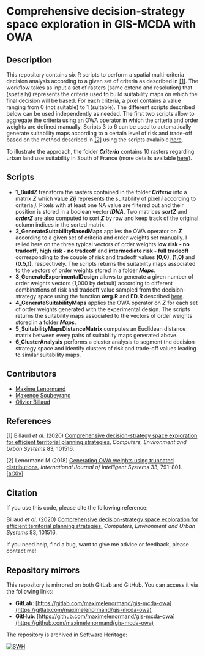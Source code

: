 # Comprehensive decision-strategy space exploration in GIS-MCDA with OWA

## Description

This repository contains six R scripts to perform a spatial multi-criteria 
decision analysis according to a given set of criteria as described in 
[[1]](https://www.sciencedirect.com/science/article/pii/S0198971520302490). The 
workflow takes as input a set of rasters (same extend and resolution) that 
(spatially) represents the criteria used to build suitability maps on which the 
final decision will be based. For each criteria, a pixel contains a value 
ranging from 0 (not suitable) to 1 (suitable). The different scripts described 
below can be used independently as needed. The first two scripts allow to 
aggregate the criteria using an OWA operator in which the criteria and order 
weights are defined manually. Scripts 3 to 6 can be used to automatically 
generate suitability maps according to a certain level of risk and trade-off 
based on the method described in 
[[2]](https://onlinelibrary.wiley.com/doi/full/10.1002/int.21963) using the 
scripts avalaible 
[here](https://github.com/maximelenormand/OWA-weights-generator). 

To illustrate the approach, the folder ***Criteria*** contains 10 rasters 
regarding urban land use suitability in South of France (more details available 
[here](https://www.sciencedirect.com/science/article/pii/S0198971520302490)).

## Scripts

  * **1_BuildZ** transform the rasters contained in the folder ***Criteria*** into a matrix ***Z*** which value ***Zij*** represents the suitability of pixel ***i*** according to criteria ***j***. Pixels with at least one NA value are filtered out and their position is stored in a boolean vector ***IDNA***. Two matrices ***sortZ*** and ***orderZ*** are also computed to sort ***Z*** by row and keep track of the original column indices in the sorted matrix.  
  * **2_GenerateSuitabilityBasedMaps** applies the OWA operator on ***Z*** according to a given set of criteria and order weights set manually. I relied here on the three typical vectors of order weights **low risk - no tradeoff**, **high risk - no tradeoff** and **intermediate risk - full tradeoff** corresponding to the couple of risk and tradeoff values **(0,0)**, **(1,0)** and **(0.5,1)**, respectively. The scripts returns the suitability maps associated to the vectors of order weights stored in a folder ***Maps***.
  * **3_GenerateExperimentalDesign** allows to generate a given number of order weights vectors (1,000 by default) according to different combinations of risk and tradeoff value sampled from the decision-strategy space using the function **owg.R** and **ED.R** described [here](https://github.com/maximelenormand/OWA-weights-generator).  
  * **4_GenerateSuitabilityMaps** applies the OWA operator on ***Z*** for each set of order weights generated with the experimental design. The scripts returns the suitability maps associated to the vectors of order weights stored in a folder ***Maps***.
  * **5_SuitabilityMapsDistanceMatrix** computes an Euclidean distance matrix between every pairs of suitability maps generated above. 
  * **6_ClusterAnalysis** performs a cluster analysis to segment the decision-strategy space and identify clusters of risk and trade-off values leading to similar suitability maps. 

## Contributors

- [Maxime Lenormand](https://www.maximelenormand.com/)
- [Maxence Soubeyrand](https://scholar.google.com/citations?user=tAPNCJQAAAAJ&hl=en)
- [Olivier Billaud](https://www.researchgate.net/profile/Olivier_Billaud)

## References

[1] Billaud *et al.* (2020) [Comprehensive decision-strategy space exploration for efficient territorial planning strategies.](https://www.sciencedirect.com/science/article/pii/S0198971520302490) 
*Computers, Environment and Urban Systems* 83, 101516.  

[2] Lenormand M (2018) [Generating OWA weights using truncated distributions.](https://onlinelibrary.wiley.com/doi/full/10.1002/int.21963) 
*International Journal of Intelligent Systems* 33, 791–801. [[arXiv](https://arxiv.org/abs/1709.04328)]

## Citation

If you use this code, please cite the following reference:

Billaud *et al.* (2020) [Comprehensive decision-strategy space exploration for efficient territorial planning strategies.](https://www.sciencedirect.com/science/article/pii/S0198971520302490) 
*Computers, Environment and Urban Systems* 83, 101516. 

If you need help, find a bug, want to give me advice or feedback, please contact me!

## Repository mirrors

This repository is mirrored on both GitLab and GitHub. You can access it via the following links:

- **GitLab**: [https://gitlab.com/maximelenormand/gis-mcda-owa](https://gitlab.com/maximelenormand/gis-mcda-owa)  
- **GitHub**: [https://github.com/maximelenormand/gis-mcda-owa](https://github.com/maximelenormand/gis-mcda-owa)  

The repository is archived in Software Heritage:

[![SWH](https://archive.softwareheritage.org/badge/origin/https://github.com/maximelenormand/gis-mcda-owa/)](https://archive.softwareheritage.org/browse/origin/?origin_url=https://github.com/maximelenormand/gis-mcda-owa)
